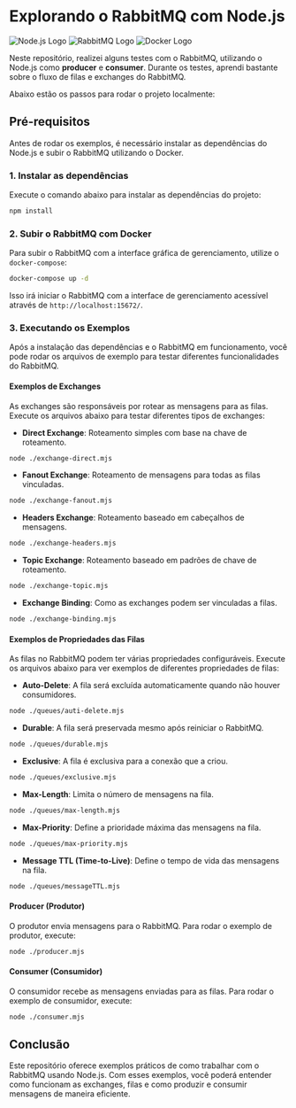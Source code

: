 # Explorando o RabbitMQ com Node.js

![Node.js Logo](https://nodejs.org/static/images/logos/nodejs-new-pantone-black.svg)
![RabbitMQ Logo](https://www.rabbitmq.com/img/rabbitmq-logo.svg)
![Docker Logo](https://upload.wikimedia.org/wikipedia/commons/6/64/Docker_logo.png)

Neste repositório, realizei alguns testes com o RabbitMQ, utilizando o Node.js como **producer** e **consumer**. Durante os testes, aprendi bastante sobre o fluxo de filas e exchanges do RabbitMQ.

Abaixo estão os passos para rodar o projeto localmente:

## Pré-requisitos

Antes de rodar os exemplos, é necessário instalar as dependências do Node.js e subir o RabbitMQ utilizando o Docker.

### 1. Instalar as dependências

Execute o comando abaixo para instalar as dependências do projeto:

```bash
npm install
```


### 2. Subir o RabbitMQ com Docker

Para subir o RabbitMQ com a interface gráfica de gerenciamento, utilize o `docker-compose`:

```bash
docker-compose up -d
```

Isso irá iniciar o RabbitMQ com a interface de gerenciamento acessível através de `http://localhost:15672/`.

### 3. Executando os Exemplos

Após a instalação das dependências e o RabbitMQ em funcionamento, você pode rodar os arquivos de exemplo para testar diferentes funcionalidades do RabbitMQ.

#### Exemplos de Exchanges

As exchanges são responsáveis por rotear as mensagens para as filas. Execute os arquivos abaixo para testar diferentes tipos de exchanges:

- **Direct Exchange**: Roteamento simples com base na chave de roteamento.
```bash
node ./exchange-direct.mjs
```

- **Fanout Exchange**: Roteamento de mensagens para todas as filas vinculadas.
```bash
node ./exchange-fanout.mjs
```


- **Headers Exchange**: Roteamento baseado em cabeçalhos de mensagens.
```bash
node ./exchange-headers.mjs
```


- **Topic Exchange**: Roteamento baseado em padrões de chave de roteamento.
```bash
node ./exchange-topic.mjs
```



- **Exchange Binding**: Como as exchanges podem ser vinculadas a filas.
```bash
node ./exchange-binding.mjs
```


#### Exemplos de Propriedades das Filas

As filas no RabbitMQ podem ter várias propriedades configuráveis. Execute os arquivos abaixo para ver exemplos de diferentes propriedades de filas:

- **Auto-Delete**: A fila será excluída automaticamente quando não houver consumidores.
```bash
node ./queues/auti-delete.mjs
```


- **Durable**: A fila será preservada mesmo após reiniciar o RabbitMQ.
```bash
node ./queues/durable.mjs
```

- **Exclusive**: A fila é exclusiva para a conexão que a criou.
```bash
node ./queues/exclusive.mjs
```


- **Max-Length**: Limita o número de mensagens na fila.
```bash
node ./queues/max-length.mjs
```


- **Max-Priority**: Define a prioridade máxima das mensagens na fila.
```bash
node ./queues/max-priority.mjs
```


- **Message TTL (Time-to-Live)**: Define o tempo de vida das mensagens na fila.
```bash
node ./queues/messageTTL.mjs
```

#### Producer (Produtor)

O produtor envia mensagens para o RabbitMQ. Para rodar o exemplo de produtor, execute:
```bash
node ./producer.mjs
```


#### Consumer (Consumidor)

O consumidor recebe as mensagens enviadas para as filas. Para rodar o exemplo de consumidor, execute:
```bash
node ./consumer.mjs
```

## Conclusão

Este repositório oferece exemplos práticos de como trabalhar com o RabbitMQ usando Node.js. Com esses exemplos, você poderá entender como funcionam as exchanges, filas e como produzir e consumir mensagens de maneira eficiente.
